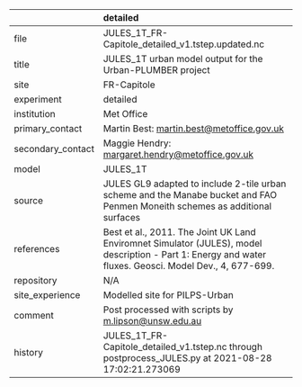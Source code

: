 |                   | detailed                                                                                                                                                |
|:------------------|:--------------------------------------------------------------------------------------------------------------------------------------------------------|
| file              | JULES_1T_FR-Capitole_detailed_v1.tstep.updated.nc                                                                                                       |
| title             | JULES_1T urban model output for the Urban-PLUMBER project                                                                                               |
| site              | FR-Capitole                                                                                                                                             |
| experiment        | detailed                                                                                                                                                |
| institution       | Met Office                                                                                                                                              |
| primary_contact   | Martin Best: martin.best@metoffice.gov.uk                                                                                                               |
| secondary_contact | Maggie Hendry: margaret.hendry@metoffice.gov.uk                                                                                                         |
| model             | JULES_1T                                                                                                                                                |
| source            | JULES GL9 adapted to include 2-tile urban scheme and the Manabe bucket and FAO Penmen Moneith schemes as additional surfaces                            |
| references        | Best et al., 2011. The Joint UK Land Enviromnet Simulator (JULES), model description - Part 1: Energy and water fluxes. Geosci. Model Dev., 4, 677-699. |
| repository        | N/A                                                                                                                                                     |
| site_experience   | Modelled site for PILPS-Urban                                                                                                                           |
| comment           | Post processed with scripts by m.lipson@unsw.edu.au                                                                                                     |
| history           | JULES_1T_FR-Capitole_detailed_v1.tstep.nc through postprocess_JULES.py at 2021-08-28 17:02:21.273069                                                    |
